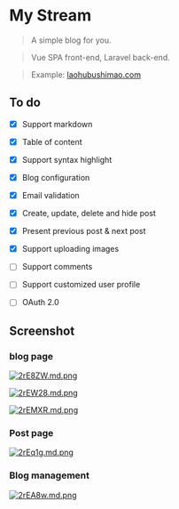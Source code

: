 # My Stream


>A simple blog for you.

>Vue SPA front-end, Laravel back-end.


>Example: [laohubushimao.com](https://laohubushimao.com)

## To do

- [x] Support markdown
- [x] Table of content
- [x] Support syntax highlight
- [x] Blog configuration
- [x] Email validation
- [x] Create, update, delete and hide post
- [x] Present previous post & next post
- [x] Support uploading images
- [ ] Support comments
- [ ] Support customized user profile
- [ ] OAuth 2.0





## Screenshot

### blog page
[![2rE8ZW.md.png](https://t1.picb.cc/uploads/2018/04/20/2rE8ZW.md.png)](https://www.picb.cc/image/2rE8ZW)

[![2rEW28.md.png](https://t1.picb.cc/uploads/2018/04/20/2rEW28.md.png)](https://www.picb.cc/image/2rEW28)

[![2rEMXR.md.png](https://t1.picb.cc/uploads/2018/04/20/2rEMXR.md.png)](https://www.picb.cc/image/2rEMXR)

### Post page
[![2rEq1g.md.png](https://t1.picb.cc/uploads/2018/04/20/2rEq1g.md.png)](https://www.picb.cc/image/2rEq1g)

### Blog management
[![2rEA8w.md.png](https://t1.picb.cc/uploads/2018/04/20/2rEA8w.md.png)](https://www.picb.cc/image/2rEA8w)









